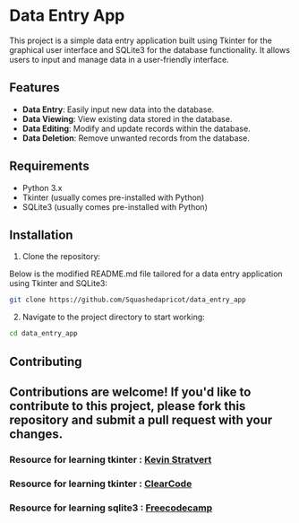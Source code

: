 # Data Entry App

This project is a simple data entry application built using Tkinter for the graphical user interface and SQLite3 for the database functionality. It allows users to input and manage data in a user-friendly interface.

## Features

- **Data Entry**: Easily input new data into the database.
- **Data Viewing**: View existing data stored in the database.
- **Data Editing**: Modify and update records within the database.
- **Data Deletion**: Remove unwanted records from the database.

## Requirements

- Python 3.x
- Tkinter (usually comes pre-installed with Python)
- SQLite3 (usually comes pre-installed with Python)

## Installation

1. Clone the repository:

Below is the modified README.md file tailored for a data entry application using Tkinter and SQLite3:

```bash
git clone https://github.com/Squashedapricot/data_entry_app
```

2. Navigate to the project directory to start working:

```bash
cd data_entry_app
```


## Contributing

## Contributions are welcome! If you'd like to contribute to this project, please fork this repository and submit a pull request with your changes.


### Resource for learning tkinter : [Kevin Stratvert](https://youtu.be/tRZGeaHPoaw?si=QNUxm3xgZ8xEhVWf)
### Resource for learning tkinter : [ClearCode](https://youtu.be/mop6g-c5HEY?si=CmoxihRh9LCa6Uu5)
### Resource for learning sqlite3 : [Freecodecamp](https://www.youtube.com/watch?v=byHcYRpMgI4)
